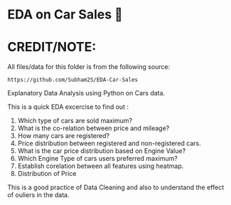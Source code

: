 # EDA on Car Sales 🚗

# CREDIT/NOTE: 

All files/data for this folder is from the following source:

	https://github.com/Subham2S/EDA-Car-Sales


Explanatory Data Analysis using Python on Cars data.

This is a quick EDA excercise to find out :

1. Which type of cars are sold maximum?
2. What is the co-relation between price and mileage?
3. How many cars are registered?
4. Price distribution between registered and non-registered cars.
5. What is the car price distribution based on Engine Value?
6. Which Engine Type of cars users preferred maximum?
7. Establish corelation between all features using heatmap.
8. Distribution of Price

This is a good practice of Data Cleaning and also to understand 
the effect of ouliers in the data.
